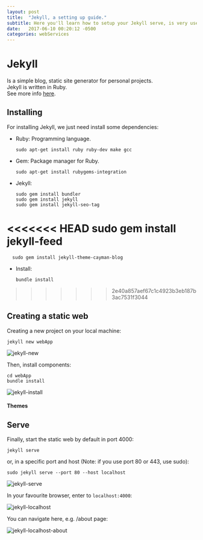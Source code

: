 ```yaml
---
layout: post
title:  "Jekyll, a setting up guide."
subtitle: Here you'll learn how to setup your Jekyll serve, is very useful if you work with static pages.
date:   2017-06-10 00:20:12 -0500
categories: webServices
---
```

# Jekyll

Is a simple blog, static site generator for personal projects.  
Jekyll is written in Ruby.  
See more info [here](https://jekyllrb.com/).

## Installing

For installing Jekyll, we just need install some dependencies:

* Ruby: Programming language.

      sudo apt-get install ruby ruby-dev make gcc

* Gem: Package manager for Ruby.

      sudo apt-get install rubygems-integration

* Jekyll:

      sudo gem install bundler  
      sudo gem install jekyll  
      sudo gem install jekyll-seo-tag  
<<<<<<< HEAD
      sudo gem install jekyll-feed  
=======
      sudo gem install jekyll-theme-cayman-blog  

* Install:

      bundle install
>>>>>>> 2e40a857aef67c1c4923b3eb187b3ac7531f3044

## Creating a static web

Creating a new project on your local machine:

    jekyll new webApp
    
![jekyll-new][jekyll_new]

Then, install components:

    cd webApp
    bundle install

![jekyll-install][jekyll_install]

#### Themes

## Serve

Finally, start the static web by default in port 4000:

    jekyll serve

or, in a specific port and host (Note: if you use port 80 or 443, use sudo):

    sudo jekyll serve --port 80 --host localhost

![jekyll-serve][jekyll_serve]

In your favourite browser, enter to `localhost:4000`:

![jekyll-localhost][jekyll_localhost]

You can navigate here, e.g. /about page:

![jekyll-localhost-about][jekyll_localhost_about]

[jekyll_new]:             /assets/webApp/jekyll/jekyll_new.png
[jekyll_install]:         /assets/webApp/jekyll/jekyll_install.png
[jekyll_serve]:           /assets/webApp/jekyll/jekyll_serve.png
[jekyll_localhost]:       /assets/webApp/jekyll/jekyll_localhost.png
[jekyll_localhost_about]: /assets/webApp/jekyll/jekyll_localhost_about.png

